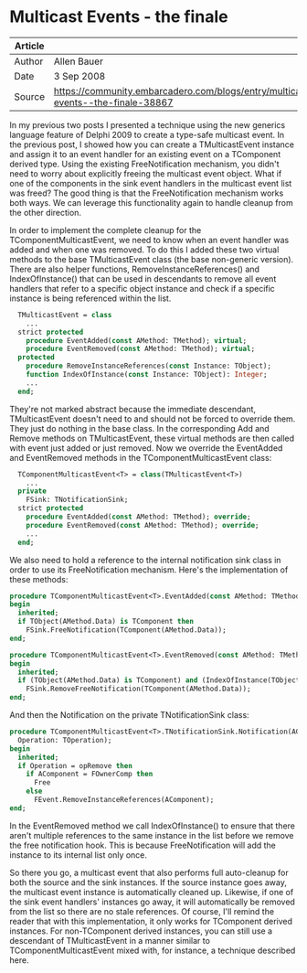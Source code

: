 # Multicast Events - the finale

| Article | |
| --- | ---|
| Author | Allen Bauer |
| Date | 3 Sep 2008 |
| Source | https://community.embarcadero.com/blogs/entry/multicast-events--the-finale-38867 |

In my previous two posts I presented a technique using the new generics language feature of Delphi 2009 to create a type-safe multicast event. In the previous post, I showed how you can create a TMulticastEvent<T> instance and assign it to an event handler for an existing event on a TComponent derived type. Using the existing FreeNotification mechanism, you didn't need to worry about explicitly freeing the multicast event object. What if one of the components in the sink event handlers in the multicast event list was freed? The good thing is that the FreeNotification mechanism works both ways. We can leverage this functionality again to handle cleanup from the other direction.

In order to implement the complete cleanup for the TComponentMulticastEvent<T>, we need to know when an event handler was added and when one was removed. To do this I added these two virtual methods to the base TMulticastEvent class (the base non-generic version). There are also helper functions, RemoveInstanceReferences() and IndexOfInstance() that can be used in descendants to remove all event handlers that refer to a specific object instance and check if a specific instance is being referenced within the list.

```pas
  TMulticastEvent = class
    ...
  strict protected
    procedure EventAdded(const AMethod: TMethod); virtual;
    procedure EventRemoved(const AMethod: TMethod); virtual;
  protected
    procedure RemoveInstanceReferences(const Instance: TObject);
    function IndexOfInstance(const Instance: TObject): Integer;
    ...
  end;
```

They're not marked abstract because the immediate descendant, TMulticastEvent<T> doesn't need to and should not be forced to override them. They just do nothing in the base class. In the corresponding Add and Remove methods on TMulticastEvent, these virtual methods are then called with event just added or just removed. Now we override the EventAdded and EventRemoved methods in the TComponentMulticastEvent<T> class:

```pas
  TComponentMulticastEvent<T> = class(TMulticastEvent<T>)
    ...
  private
    FSink: TNotificationSink;
  strict protected
    procedure EventAdded(const AMethod: TMethod); override;
    procedure EventRemoved(const AMethod: TMethod); override;
    ...
  end;
```

We also need to hold a reference to the internal notification sink class in order to use its FreeNotification mechanism. Here's the implementation of these methods:

```pas
procedure TComponentMulticastEvent<T>.EventAdded(const AMethod: TMethod);
begin
  inherited;
  if TObject(AMethod.Data) is TComponent then
    FSink.FreeNotification(TComponent(AMethod.Data));
end;

procedure TComponentMulticastEvent<T>.EventRemoved(const AMethod: TMethod);
begin
  inherited;
  if (TObject(AMethod.Data) is TComponent) and (IndexOfInstance(TObject(AMethod.Data)) < 0) then
    FSink.RemoveFreeNotification(TComponent(AMethod.Data));
end;
```

And then the Notification on the private TNotificationSink class:

```pas
procedure TComponentMulticastEvent<T>.TNotificationSink.Notification(AComponent: TComponent;
  Operation: TOperation);
begin
  inherited;
  if Operation = opRemove then
    if AComponent = FOwnerComp then
      Free
    else
      FEvent.RemoveInstanceReferences(AComponent);
end;
```

In the EventRemoved method we call IndexOfInstance() to ensure that there aren't multiple references to the same instance in the list before we remove the free notification hook. This is because FreeNotification will add the instance to its internal list only once.

So there you go, a multicast event that also performs full auto-cleanup for both the source and the sink instances. If the source instance goes away, the multicast event instance is automatically cleaned up. Likewise, if one of the sink event handlers' instances go away, it will automatically be removed from the list so there are no stale references. Of course, I'll remind the reader that with this implementation, it only works for TComponent derived instances. For non-TComponent derived instances, you can still use a descendant of TMulticastEvent<T> in a manner similar to TComponentMulticastEvent<T> mixed with, for instance, a technique described here.
